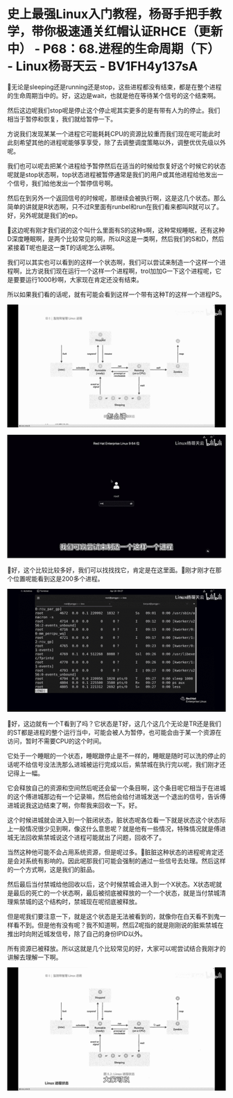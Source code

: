 # 史上最强Linux入门教程，杨哥手把手教学，带你极速通关红帽认证RHCE（更新中） - P68：68.进程的生命周期（下） - Linux杨哥天云 - BV1FH4y137sA

🎼无论是sleeping还是running还是stop，这些进程都没有结束，都是在整个进程的生命周期当中的。好，这边是wait，也就是他在等待某个信号的这个结束啊。

然后这边呢我们stop呢是停止这个停止呢其实更多的是有带有人为的停止。我们相当于暂停和恢复，我们就给暂停一下。

方说我们发现某某一个进程它可能耗耗CPU的资源比较重而我们现在呢可能此时此刻希望其他的进程呢能够享享受，除了去调整调度策略以外，调整优优先级以外呢。

我们也可以呢去把某个进程给予暂停然后在适当的时候给恢复好这个时候它的状态呢就是stop状态啊，top状态进程被暂停通常是我们的用户或其他进程给他发出一个信号，我们给他发出一个暂停信号啊。

然后在到另外一个返回信号的时候呢，那继续会被执行啊，这是这几个状态。那么简单的讲就是R状态啊，只不过R里面有runbel和run在我们看来都叫R就可以了。好，另外呢就是我们的ep。

🎼这边呢有刚才我们说的这个叫什么里面有S的这种s啊，这种常规睡眠，还有这种D深度睡眠啊，是两个比较常见的啊，所以R这是一类啊，然后我们的S和D，然后紧接着T呢也是这一类T的话呢怎么讲啊。

我们可以其实也可以看到的这样一个状态啊，我们可以尝试来制造一个这样一个进程啊，比方说我们现在运行一个这样一个进程啊，trol加加G一下这个进程呢，它是要要运行1000秒啊，大家现在肯定还没有结束。

所以如果我们看的话呢，就有可能会看到这样一个带有这种T的这样一个进程PS。

![](img/687c16dd8e17c41c2a6de1addb499da8_1.png)

![](img/687c16dd8e17c41c2a6de1addb499da8_2.png)

🎼好，这个比较比较多好，我们可以找找找它，肯定是在这里面。🎼刚才刚才在那个位置呢能看到这是200多个进程。



![](img/687c16dd8e17c41c2a6de1addb499da8_4.png)

🎼好，这边就有一个T看到了吗？它状态是T好，这几个这几个无论是TR还是我们的ST都是进程的整个运行当中，可能会被人为暂停，也可能会由于某一个资源在访问，暂时不需要CPU的这个时间。

它处于一个睡眠的一个状态，睡眠跟停止是不一样的，睡眠是随时可以洗的停止的话呢不给信号没法洗那么进城被运行完成以后，紫禁城在执行完以呢，我们刚才还记得上一幅。

它会释放自己的资源和空间然后呢还会留一个条目啊，这个条目呢它相当于在进城的这个傅进城那边有一个记录嘛，然后他会给付进城发送一个退出的信号，告诉傅进城说我这边结束了啊，你帮我来回收一下。好。

这个时候进城就会进入到一个脏闭状态，脏状态呢各位看一下就是状态这个状态际上一般情况很少见到啊，像这什么意思呢？就是他有一些情况，特殊情况就是傅进城无法回收紫禁城说这个进程可能就出了问题，回收不了。

当然这种他可能不会占用系统资源，但是呢过多。🎼脏脏这种状态的进程呢肯定还是会对系统有影响的。因此呢那我们可能会强制的通过一些信号去处理。然后这样的一个方式啊，这是我们的脏品。

然后最后当付禁城给他回收以后，这个时候禁城会进入到一个X状态。X状态呢就是最后的死亡的一个状态啊，最后被彻底被释放的一个一个状态，就是当付禁城清理紫禁城的这个结构时，禁城现在呢彻底被释放。

但是呢我们要注意一下，就是这个状态是无法被看到的，就像你在白天看不到鬼一样看不到。但是他有没有呢？我不知道啊，然后Z呢指的就是刚刚说的脏紫禁城在推出时向附近城发信号，除了自己的身份IPID以外。

所有资源已被释放。所以这就是几个比较常见的好，大家可以呢尝试结合我刚才的讲解去理解一下啊。

![](img/687c16dd8e17c41c2a6de1addb499da8_6.png)